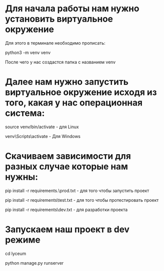 # Для начала работы нам нужно установить виртуальное окружение
Для этого в терминале необходимо прописать:

python3 -m venv venv

После чего у нас создастся папка с названием venv

# Далее нам нужно запустить виртуальное окружение исходя из того, какая у нас операционная система:
source venv/bin/activate - для Linux

venv\Scripts\activate - Для Windows

# Скачиваем зависимости для разных случае которые нам нужны:
pip install -r requirements.\prod.txt - для того чтобы запустить проект 

pip install -r  requirements\test.txt - для того чтобы протестировать проект

pip install -r  requirements\dev.txt - для разработки проекта

# Запускаем наш проект в dev режиме
cd lyceum

python manage.py runserver
